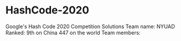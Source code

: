 # HashCode-2020
Google's Hash Code 2020 Competition Solutions
Team name: NYUAD
Ranked: 9th on China
        447 on the world
Team members: 
